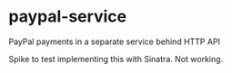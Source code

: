 # paypal-service
PayPal payments in a separate service behind HTTP API

Spike to test implementing this with Sinatra. Not working.
